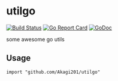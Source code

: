 # utilgo

[![Build Status](https://travis-ci.org/Akagi201/utilgo.svg)](https://travis-ci.org/Akagi201/utilgo) [![Go Report Card](https://goreportcard.com/badge/github.com/Akagi201/utilgo)](https://goreportcard.com/report/github.com/Akagi201/utilgo) [![GoDoc](https://godoc.org/github.com/Akagi201/utilgo?status.svg)](https://godoc.org/github.com/Akagi201/utilgo)

some awesome go utils

## Usage

`import "github.com/Akagi201/utilgo"`
